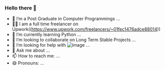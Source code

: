 ### Hello there 👋

- 🔭 I’m a Post Graduate in Computer Programmings ...
- 👨‍💻 I am a full time freelancer on Upwork((https://www.upwork.com/freelancers/~01fec1476adce88014))
- 🌱 I’m currently learning Python ...
- 👯 I’m looking to collaborate on Long Term Stable Projects ... 
- 🤔 I’m looking for help with ![image](https://github.com/sdupworkuser/sdupworkuser/assets/27762337/7f12f059-fd9c-4c51-a475-693b245c4110)
 ...
- 💬 Ask me about ...
- 📫 How to reach me: ...
- 😄 Pronouns: ...
<!--
**sdupworkuser/sdupworkuser** is a ✨ _special_ ✨ repository because its `README.md` (this file) appears on your GitHub profile.

Here are some ideas to get you started:

- 🔭 I’m currently working on ...
- 🌱 I’m currently learning ...
- 👯 I’m looking to collaborate on ...
- 🤔 I’m looking for help with ...
- 💬 Ask me about ...
- 📫 How to reach me: ...
- 😄 Pronouns: ...
- ⚡ Fun fact: ...
-->
